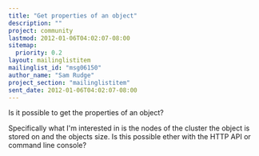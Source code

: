 ```yaml
---
title: "Get properties of an object"
description: ""
project: community
lastmod: 2012-01-06T04:02:07-08:00
sitemap:
  priority: 0.2
layout: mailinglistitem
mailinglist_id: "msg06150"
author_name: "Sam Rudge"
project_section: "mailinglistitem"
sent_date: 2012-01-06T04:02:07-08:00
---
```



Is it possible to get the properties of an object?

Specifically what I'm interested in is the nodes of the cluster the object
is stored on and the objects size. Is this possible ether with the HTTP API
or command line console?
